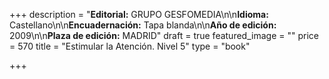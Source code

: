 +++
description = "**Editorial:** GRUPO GESFOMEDIA\n\n**Idioma:** Castellano\n\n**Encuadernación:** Tapa blanda\n\n**Año de edición:** 2009\n\n**Plaza de edición:** MADRID"
draft = true
featured_image = ""
price = 570
title = "Estimular la Atención. Nivel 5"
type = "book"

+++
